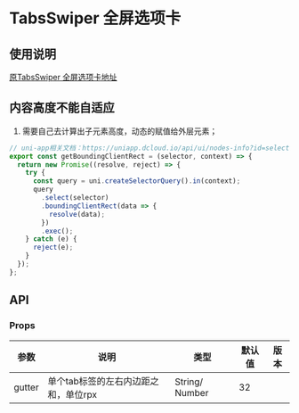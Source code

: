 # TabsSwiper 全屏选项卡

## 使用说明

[原TabsSwiper 全屏选项卡地址](https://www.uviewui.com/components/tabsSwiper.html)

## 内容高度不能自适应

1. 需要自己去计算出子元素高度，动态的赋值给外层元素；

```js
// uni-app相关文档：https://uniapp.dcloud.io/api/ui/nodes-info?id=selectorqueryselect
export const getBoundingClientRect = (selector, context) => {
  return new Promise((resolve, reject) => {
    try {
      const query = uni.createSelectorQuery().in(context);
      query
        .select(selector)
        .boundingClientRect(data => {
          resolve(data);
        })
        .exec();
    } catch (e) {
      reject(e);
    }
  });
};
```

## API

### Props

| 参数 | 说明 | 类型 | 默认值 | 版本 |
| --- | --- | --- | --- | --- |
| gutter | 单个tab标签的左右内边距之和，单位rpx| String/ Number | 32 |
